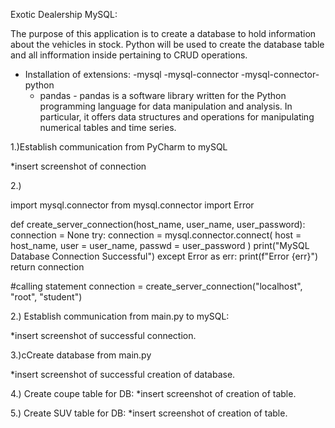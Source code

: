 Exotic Dealership MySQL:

The purpose of this application is to create a database to hold information about the vehicles in stock.
Python will be used to create the database table and all infformation inside pertaining to CRUD
operations.

- Installation of extensions:
    -mysql
    -mysql-connector
    -mysql-connector-python
    - pandas - pandas is a software library written for the Python
    programming language
    for data manipulation and analysis. In particular, it offers
    data structures and operations for
    manipulating numerical tables and time series.


1.)Establish communication from PyCharm to mySQL

*insert screenshot of connection

2.) 

import mysql.connector
from mysql.connector import Error

def create_server_connection(host_name, user_name, user_password):
    connection = None
    try:
        connection = mysql.connector.connect(
            host = host_name,
            user = user_name,
            passwd = user_password
        )
        print("MySQL Database Connection Successful")
    except Error as err:
        print(f"Error {err}")
    return connection


#calling statement
connection = create_server_connection("localhost", "root", "student")

2.) Establish communication from main.py to mySQL:

*insert screenshot of successful connection.

3.)cCreate database from main.py

*insert screenshot of successful creation of database.

4.) Create coupe table for DB:
*insert screenshot of creation of table.

5.) Create SUV table for DB:
*insert screenshot of creation of table.